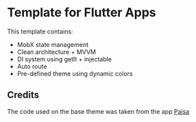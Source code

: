 # Template for Flutter Apps
This template contains:
- MobX state management
- Clean architecture + MVVM
- DI system using getIt + injectable
- Auto route
- Pre-defined theme using dynamic colors

## Credits
The code used on the base theme was taken from the app [Paisa](https://github.com/RetroMusicPlayer/Paisa)

[//]: # (dart run build_runner clean)
[//]: # (dart run build_runner build)
[//]: # (dart run build_runner watch)

